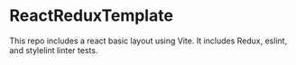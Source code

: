 
# ReactReduxTemplate
This repo includes a react basic layout using Vite. It includes Redux, eslint, and stylelint linter tests.

